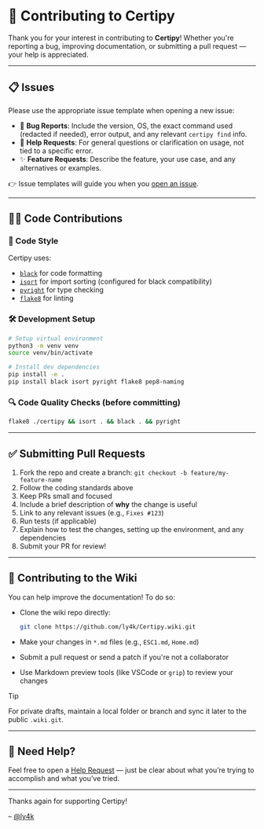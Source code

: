 # 🤝 Contributing to Certipy

Thank you for your interest in contributing to **Certipy**! Whether you're reporting a bug, improving documentation, or submitting a pull request — your help is appreciated.

---

## 📋 Issues

Please use the appropriate issue template when opening a new issue:

- 🐞 **Bug Reports**: Include the version, OS, the exact command used (redacted if needed), error output, and any relevant `certipy find` info.
- 🙋 **Help Requests**: For general questions or clarification on usage, not tied to a specific error.
- ✨ **Feature Requests**: Describe the feature, your use case, and any alternatives or examples.

👉 Issue templates will guide you when you [open an issue](https://github.com/ly4k/Certipy/issues/new/choose).

---

## 🧑‍💻 Code Contributions

### 🧼 Code Style

Certipy uses:

- [`black`](https://black.readthedocs.io/) for code formatting
- [`isort`](https://pycqa.github.io/isort/) for import sorting (configured for black compatibility)
- [`pyright`](https://github.com/microsoft/pyright) for type checking
- [`flake8`](https://flake8.pycqa.org/en/latest/) for linting

### 🛠 Development Setup

```bash
# Setup virtual environment
python3 -m venv venv
source venv/bin/activate

# Install dev dependencies
pip install -e .
pip install black isort pyright flake8 pep8-naming
````

### 🔍 Code Quality Checks (before committing)

```bash
flake8 ./certipy && isort . && black . && pyright
```

---

## ✅ Submitting Pull Requests

1. Fork the repo and create a branch:
   `git checkout -b feature/my-feature-name`
2. Follow the coding standards above
3. Keep PRs small and focused
4. Include a brief description of **why** the change is useful
5. Link to any relevant issues (e.g., `Fixes #123`)
6. Run tests (if applicable)
7. Explain how to test the changes, setting up the environment, and any dependencies
8. Submit your PR for review!

---

## 📘 Contributing to the Wiki

You can help improve the documentation! To do so:

- Clone the wiki repo directly:

  ```bash
  git clone https://github.com/ly4k/Certipy.wiki.git
  ```

- Make your changes in `*.md` files (e.g., `ESC1.md`, `Home.md`)
- Submit a pull request or send a patch if you're not a collaborator
- Use Markdown preview tools (like VSCode or `grip`) to review your changes

> [!TIP]
> For private drafts, maintain a local folder or branch and sync it later to the public `.wiki.git`.

---

## 💬 Need Help?

Feel free to open a [Help Request](https://github.com/ly4k/Certipy/issues/new/choose) — just be clear about what you’re trying to accomplish and what you’ve tried.

---

Thanks again for supporting Certipy!

– [@ly4k](https://github.com/ly4k)
